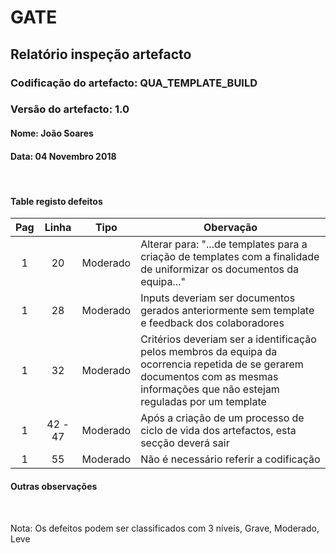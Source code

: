 # GATE
## Relatório inspeção artefacto
### Codificação do artefacto: QUA_TEMPLATE_BUILD
### Versão do artefacto: 1.0
#### Nome: João Soares
#### Data: 04 Novembro 2018

</br>

#### Table registo defeitos
|Pag|Linha|Tipo|Obervação
|:---:|:---:|:---:|---
|1|20|Moderado|Alterar para: "...de templates para a criação de templates com a finalidade de uniformizar os documentos da equipa..."
|1|28|Moderado|Inputs deveriam ser documentos gerados anteriormente sem template e feedback dos colaboradores
|1|32|Moderado|Critérios deveriam ser a identificação pelos membros da equipa da ocorrencia repetida de se gerarem documentos com as mesmas informações que não estejam reguladas por um template
|1|42 - 47|Moderado|Após a criação de um processo de ciclo de vida dos artefactos, esta secção deverá sair
|1|55|Moderado|Não é necessário referir a codificação

#### Outras observações

</br>

Nota: Os defeitos podem ser classificados com 3 níveis, Grave, Moderado, Leve